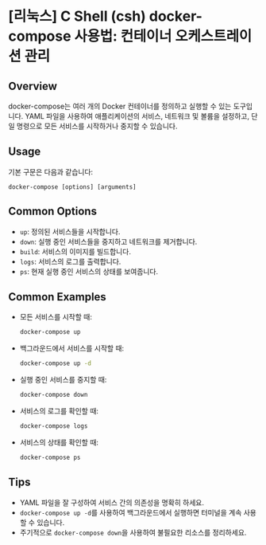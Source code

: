 # [리눅스] C Shell (csh) docker-compose 사용법: 컨테이너 오케스트레이션 관리

## Overview
docker-compose는 여러 개의 Docker 컨테이너를 정의하고 실행할 수 있는 도구입니다. YAML 파일을 사용하여 애플리케이션의 서비스, 네트워크 및 볼륨을 설정하고, 단일 명령으로 모든 서비스를 시작하거나 중지할 수 있습니다.

## Usage
기본 구문은 다음과 같습니다:
```
docker-compose [options] [arguments]
```

## Common Options
- `up`: 정의된 서비스들을 시작합니다.
- `down`: 실행 중인 서비스들을 중지하고 네트워크를 제거합니다.
- `build`: 서비스의 이미지를 빌드합니다.
- `logs`: 서비스의 로그를 출력합니다.
- `ps`: 현재 실행 중인 서비스의 상태를 보여줍니다.

## Common Examples
- 모든 서비스를 시작할 때:
  ```bash
  docker-compose up
  ```

- 백그라운드에서 서비스를 시작할 때:
  ```bash
  docker-compose up -d
  ```

- 실행 중인 서비스를 중지할 때:
  ```bash
  docker-compose down
  ```

- 서비스의 로그를 확인할 때:
  ```bash
  docker-compose logs
  ```

- 서비스의 상태를 확인할 때:
  ```bash
  docker-compose ps
  ```

## Tips
- YAML 파일을 잘 구성하여 서비스 간의 의존성을 명확히 하세요.
- `docker-compose up -d`를 사용하여 백그라운드에서 실행하면 터미널을 계속 사용할 수 있습니다.
- 주기적으로 `docker-compose down`을 사용하여 불필요한 리소스를 정리하세요.